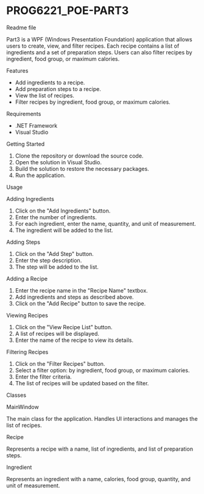 # PROG6221_POE-PART3
Readme file

Part3 is a WPF (Windows Presentation Foundation) application that allows users to create, view, and filter recipes. Each recipe contains a list of ingredients and a set of preparation steps. Users can also filter recipes by ingredient, food group, or maximum calories.

Features

- Add ingredients to a recipe.
- Add preparation steps to a recipe.
- View the list of recipes.
- Filter recipes by ingredient, food group, or maximum calories.

Requirements

- .NET Framework
- Visual Studio

Getting Started

1. Clone the repository or download the source code.
2. Open the solution in Visual Studio.
3. Build the solution to restore the necessary packages.
4. Run the application.

Usage

Adding Ingredients

1. Click on the "Add Ingredients" button.
2. Enter the number of ingredients.
3. For each ingredient, enter the name, quantity, and unit of measurement.
4. The ingredient will be added to the list.

Adding Steps

1. Click on the "Add Step" button.
2. Enter the step description.
3. The step will be added to the list.

Adding a Recipe

1. Enter the recipe name in the "Recipe Name" textbox.
2. Add ingredients and steps as described above.
3. Click on the "Add Recipe" button to save the recipe.

Viewing Recipes

1. Click on the "View Recipe List" button.
2. A list of recipes will be displayed.
3. Enter the name of the recipe to view its details.

Filtering Recipes

1. Click on the "Filter Recipes" button.
2. Select a filter option: by ingredient, food group, or maximum calories.
3. Enter the filter criteria.
4. The list of recipes will be updated based on the filter.

Classes

MainWindow

The main class for the application. Handles UI interactions and manages the list of recipes.

Recipe

Represents a recipe with a name, list of ingredients, and list of preparation steps.

Ingredient

Represents an ingredient with a name, calories, food group, quantity, and unit of measurement.

